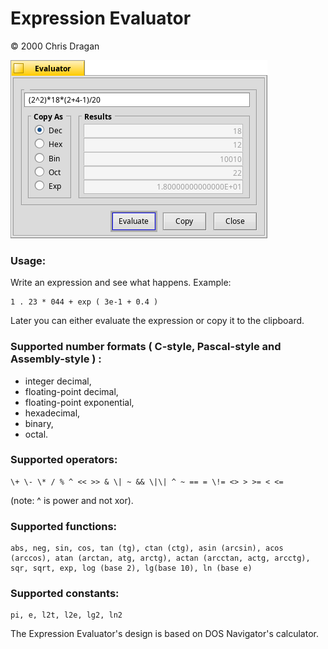 # Expression Evaluator 

© 2000 Chris Dragan

![Screenshot](Screenshot.png)

### Usage:

Write an expression and see what happens.
Example:

	1 . 23 * 044 + exp ( 3e-1 + 0.4 )

Later you can either evaluate the expression or copy it to the clipboard.

### Supported number formats ( C-style, Pascal-style and Assembly-style ) :
- integer decimal,
- floating-point decimal,
- floating-point exponential,
- hexadecimal,
- binary,
- octal.

### Supported operators:

	\+ \- \* / % ^ << >> & \| ~ && \|\| ^ ~ == = \!= <> > >= < <=

(note: ^ is power and not xor).

### Supported functions:

	abs, neg, sin, cos, tan (tg), ctan (ctg), asin (arcsin), acos (arccos), atan (arctan, atg, arctg), actan (arcctan, actg, arcctg), sqr, sqrt, exp, log (base 2), lg(base 10), ln (base e)

### Supported constants:

	pi, e, l2t, l2e, lg2, ln2

The Expression Evaluator's design is based on DOS Navigator's calculator.
